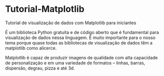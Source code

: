 # Tutorial-Matplotlib
Tutorial de visualização de dados com Matplotlib para iniciantes


É um biblioteca Python gratuita e de código aberto que é fundamental para visualização de dados nessa linguagem. É muito importante para o nosso tema porque quase todas as bibliotecas de visualização de dados têm a matplotlib como alicerce.

Matplotlib é capaz de produzir imagens de qualidade com alta capacidade de personalização e em uma variedade de formatos – linhas, barras, dispersão, degrau, pizza e até 3d.
